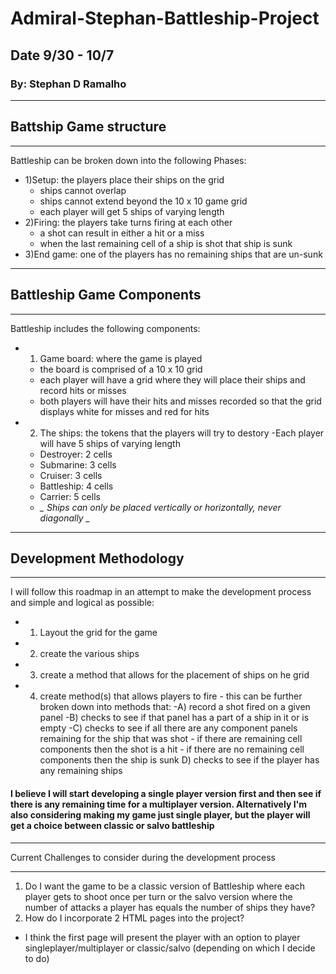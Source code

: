 # Admiral-Stephan-Battleship-Project

## Date 9/30 - 10/7

### By: Stephan D Ramalho

---

## Battship Game structure

---

Battleship can be broken down into the following Phases:

- 1)Setup: the players place their ships on the grid
  - ships cannot overlap
  - ships cannot extend beyond the 10 x 10 game grid
  - each player will get 5 ships of varying length
- 2)Firing: the players take turns firing at each other
  - a shot can result in either a hit or a miss
  - when the last remaining cell of a ship is shot that ship is sunk
- 3)End game: one of the players has no remaining ships that are un-sunk

---

## Battleship Game Components

---

Battleship includes the following components:

- 1. Game board: where the game is played
  - the board is comprised of a 10 x 10 grid
  - each player will have a grid where they will place their ships and record hits or misses
  - both players will have their hits and misses recorded so that the grid displays white for misses and red for hits
- 2. The ships: the tokens that the players will try to destory
     -Each player will have 5 ships of varying length
  - Destroyer: 2 cells
  - Submarine: 3 cells
  - Cruiser: 3 cells
  - Battleship: 4 cells
  - Carrier: 5 cells
  - **_* Ships can only be placed vertically or horizontally, never diagonally *_**

---

## Development Methodology

---

I will follow this roadmap in an attempt to make the development process and simple and logical as possible:

- 1. Layout the grid for the game
- 2. create the various ships
- 3. create a method that allows for the placement of ships on he grid
- 4. create method(s) that allows players to fire - this can be further broken down into methods that:
     -A) record a shot fired on a given panel
     -B) checks to see if that panel has a part of a ship in it or is empty
     -C) checks to see if all there are any component panels remaining for the ship that was shot - if there are remaining cell components then the shot is a hit - if there are no remaining cell components then the ship is sunk
     D) checks to see if the player has any remaining ships

#### I believe I will start developing a single player version first and then see if there is any remaining time for a multiplayer version. Alternatively I'm also considering making my game just single player, but the player will get a choice between classic or salvo battleship

---

Current Challenges to consider during the development process

---

1. Do I want the game to be a classic version of Battleship where each player gets to shoot once per turn or the salvo version where the number of attacks a player has equals the number of ships they have?
2. How do I incorporate 2 HTML pages into the project?

- I think the first page will present the player with an option to player singleplayer/multiplayer or classic/salvo (depending on which I decide to do)
